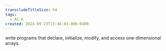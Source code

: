 ```yaml
---
transcludeTitleSize: h4
tags:
  - A1.6
created: 2024-09-23T13:46:03.000-0400
---
```

write programs that declare, initialize, modify, and access one-dimensional arrays.